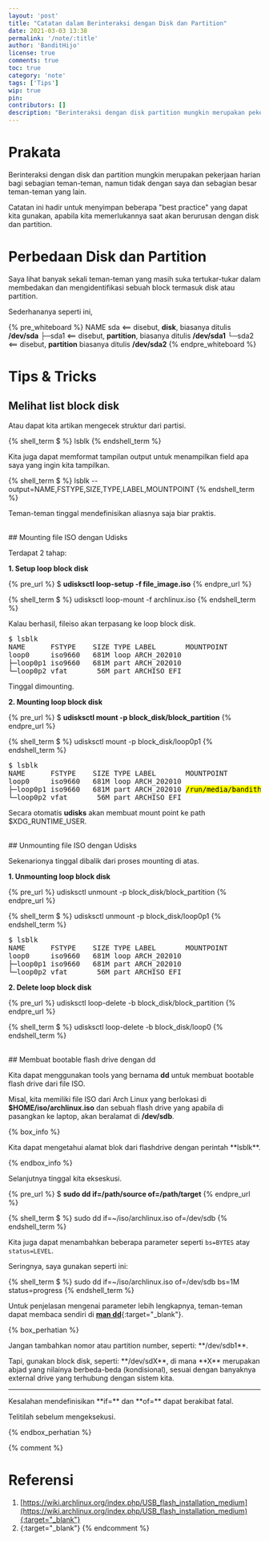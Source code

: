 ```yaml
---
layout: 'post'
title: "Catatan dalam Berinteraksi dengan Disk dan Partition"
date: 2021-03-03 13:38
permalink: '/note/:title'
author: 'BanditHijo'
license: true
comments: true
toc: true
category: 'note'
tags: ['Tips']
wip: true
pin:
contributors: []
description: "Berinteraksi dengan disk partition mungkin merupakan pekerjaan harian bagi sebagian teman-teman, namun tidak dengan saya dan sebagian teman-teman yang lain. Catatan ini hadir untuk menyimpan beberapa 'Best Practice' yang dapat kita gunakan, apabila sewaktu-waktu kita berurusan dengan partition."
---
```


# Prakata

Berinteraksi dengan disk dan partition mungkin merupakan pekerjaan harian bagi sebagian teman-teman, namun tidak dengan saya dan sebagian besar teman-teman yang lain.

Catatan ini hadir untuk menyimpan beberapa "best practice" yang dapat kita gunakan, apabila kita memerlukannya saat akan berurusan dengan disk dan partition.

# Perbedaan Disk dan Partition

Saya lihat banyak sekali teman-teman yang masih suka tertukar-tukar dalam membedakan dan mengidentifikasi sebuah block termasuk disk atau partition.

Sederhananya seperti ini,

{% pre_whiteboard %}
NAME
sda       &lt;== disebut, <strong>disk</strong>,      biasanya ditulis <strong>/dev/sda</strong>
├─sda1    &lt;== disebut, <strong>partition</strong>, biasanya ditulis <strong>/dev/sda1</strong>
└─sda2    &lt;== disebut, <strong>partition</strong>  biasanya ditulis <strong>/dev/sda2</strong>
{% endpre_whiteboard %}


# Tips & Tricks

## Melihat list block disk

Atau dapat kita artikan mengecek struktur dari partisi.

{% shell_term $ %}
lsblk
{% endshell_term %}

Kita juga dapat memformat tampilan output untuk menampilkan field apa saya yang ingin kita tampilkan.

{% shell_term $ %}
lsblk --output=NAME,FSTYPE,SIZE,TYPE,LABEL,MOUNTPOINT
{% endshell_term %}

Teman-teman tinggal mendefinisikan aliasnya saja biar praktis.

<br>
## Mounting file ISO dengan Udisks

Terdapat 2 tahap:

**1. Setup loop block disk**

{% pre_url %}
<span class="cmd">$ </span><b>udisksctl loop-setup -f file_image.iso</b>
{% endpre_url %}

{% shell_term $ %}
udisksctl loop-mount -f archlinux.iso
{% endshell_term %}

Kalau berhasil, fileiso akan terpasang ke loop block disk.

<pre>
$ lsblk
NAME      FSTYPE    SIZE TYPE LABEL       MOUNTPOINT
loop0     iso9660   681M loop ARCH_202010
├─loop0p1 iso9660   681M part ARCH_202010
└─loop0p2 vfat       56M part ARCHISO_EFI
</pre>

Tinggal dimounting.

**2. Mounting loop block disk**

{% pre_url %}
<span class="cmd">$ </span><b>udisksctl mount -p block_disk/block_partition</b>
{% endpre_url %}

{% shell_term $ %}
udisksctl mount -p block_disk/loop0p1
{% endshell_term %}

<pre>
$ lsblk
NAME      FSTYPE    SIZE TYPE LABEL       MOUNTPOINT
loop0     iso9660   681M loop ARCH_202010
├─loop0p1 iso9660   681M part ARCH_202010 <mark>/run/media/bandithijo/ARCH_202010</mark>
└─loop0p2 vfat       56M part ARCHISO_EFI
</pre>

Secara otomatis **udisks** akan membuat mount point ke path $XDG_RUNTIME_USER.

<br>
## Unmounting file ISO dengan Udisks

Sekenarionya tinggal dibalik dari proses mounting di atas.

**1. Unmounting loop block disk**

{% pre_url %}
udisksctl unmount -p block_disk/block_partition
{% endpre_url %}

{% shell_term $ %}
udisksctl unmount -p block_disk/loop0p1
{% endshell_term %}

<pre>
$ lsblk
NAME      FSTYPE    SIZE TYPE LABEL       MOUNTPOINT
loop0     iso9660   681M loop ARCH_202010
├─loop0p1 iso9660   681M part ARCH_202010
└─loop0p2 vfat       56M part ARCHISO_EFI
</pre>

**2. Delete loop block disk**

{% pre_url %}
udisksctl loop-delete -b block_disk/block_partition
{% endpre_url %}

{% shell_term $ %}
udisksctl loop-delete -b block_disk/loop0
{% endshell_term %}

<br>
## Membuat bootable flash drive dengan dd

Kita dapat menggunakan tools yang bernama **dd** untuk membuat bootable flash drive dari file ISO.

Misal, kita memiliki file ISO dari Arch Linux yang berlokasi di **$HOME/iso/archlinux.iso** dan sebuah flash drive yang apabila di pasangkan ke laptop, akan beralamat di **/dev/sdb**.

{% box_info %}
<p markdown=1>Kita dapat mengetahui alamat blok dari flashdrive dengan perintah **lsblk**.</p>
{% endbox_info %}

Selanjutnya tinggal kita ekseskusi.

{% pre_url %}
<span class="cmd">$ </span><b>sudo dd if=/path/source of=/path/target</b>
{% endpre_url %}

{% shell_term $ %}
sudo dd if=~/iso/archlinux.iso of=/dev/sdb
{% endshell_term %}

Kita juga dapat menambahkan beberapa parameter seperti `bs=BYTES` atay `status=LEVEL`.

Seringnya, saya gunakan seperti ini:

{% shell_term $ %}
sudo dd if=~/iso/archlinux.iso of=/dev/sdb bs=1M status=progress
{% endshell_term %}

Untuk penjelasan mengenai parameter lebih lengkapnya, teman-teman dapat membaca sendiri di [**man dd**](https://man.archlinux.org/man/dd.1){:target="_blank"}.





{% box_perhatian %}
<p markdown=1>Jangan tambahkan nomor atau partition number, seperti: **/dev/sdb1**.</p>
<p markdown=1>Tapi, gunakan block disk, seperti: **/dev/sdX**, di mana **X** merupakan abjad yang nilainya berbeda-beda (kondisional), sesuai dengan banyaknya external drive yang terhubung dengan sistem kita.</p>
<hr>
<p markdown=1>Kesalahan mendefinisikan **if=** dan **of=** dapat berakibat fatal.</p>
<p markdown=1>Telitilah sebelum mengeksekusi.</p>
{% endbox_perhatian %}




{% comment %}
# Referensi

1. [https://wiki.archlinux.org/index.php/USB_flash_installation_medium](https://wiki.archlinux.org/index.php/USB_flash_installation_medium){:target="_blank"}
2. [](){:target="_blank"}
{% endcomment %}
